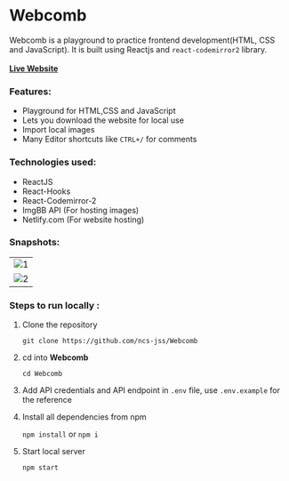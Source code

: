 # Webcomb
Webcomb is a playground to practice frontend development(HTML, CSS and JavaScript). It is built using Reactjs and `react-codemirror2` library. 
<br /><br />
<b>[Live Website](https://webcomb.netlify.app/)</b>

### Features:
* Playground for HTML,CSS and JavaScript
* Lets you download the website for local use
* Import local images
* Many Editor shortcuts like `CTRL+/` for comments

### Technologies used:
* ReactJS
* React-Hooks
* React-Codemirror-2
* ImgBB API (For hosting images)
* Netlify.com (For website hosting)

### Snapshots:
<table>
 <tr>
  <td>
     <img src="https://i.ibb.co/q5s4jnb/Screenshot-from-2020-06-02-18-29-59.png" alt="1" border="0">
  </td>
 </tr>
 <tr>
  <td>
     <img src="https://i.ibb.co/sj3Dpw2/Screenshot-from-2020-06-02-18-28-15.png" alt="2" border="0">
  </td>
 </tr>
</table>

### Steps to run locally :

1. Clone the repository
  
     `git clone https://github.com/ncs-jss/Webcomb`

2. cd into **Webcomb**
  
      `cd Webcomb`
      
3. Add API credentials and API endpoint in `.env` file, use `.env.example` for the reference

4. Install all dependencies from npm
      
      `npm install` or `npm i`
      
5. Start local server
      
      `npm start`
